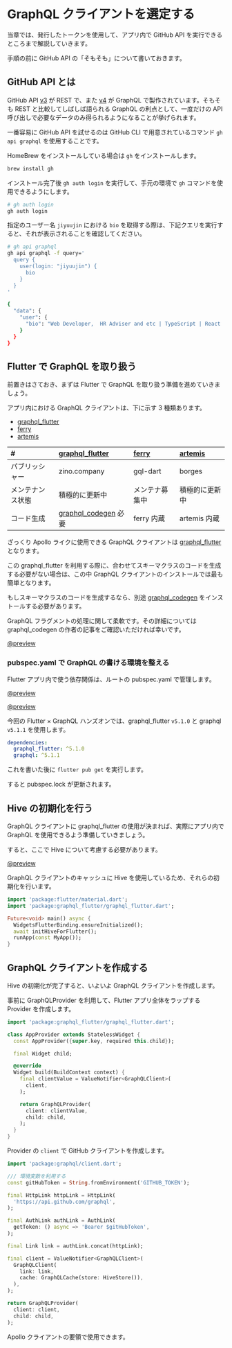 # GraphQL クライアントを選定する

当章では、発行したトークンを使用して、アプリ内で GitHub API を実行できるところまで解説していきます。

手順の前に GitHub API の「そもそも」について書いておきます。

## GitHub API とは

GitHub API [v3](https://docs.github.com/ja/rest) が REST で、また [v4](https://docs.github.com/ja/graphql) が GraphQL で製作されています。そもそも REST と比較してしばしば語られる GraphQL の利点として、一度だけの API 呼び出しで必要なデータのみ得られるようになることが挙げられます。

一番容易に GitHub API を試せるのは GitHub CLI で用意されているコマンド `gh api graphql` を使用することです。

HomeBrew をインストールしている場合は `gh` をインストールします。

```bash
brew install gh
```

インストール完了後 `gh auth login` を実行して、手元の環境で `gh` コマンドを使用できるようにします。

```bash
# gh auth login
gh auth login
```

指定のユーザー名 `jiyuujin` における `bio` を取得する際は、下記クエリを実行すると、それが表示されることを確認してください。

```bash
# gh api graphql
gh api graphql -f query='
  query {
    user(login: "jiyuujin") {
      bio
    }
  }
'

{
  "data": {
    "user": {
      "bio": "Web Developer,  HR Adviser and etc | TypeScript | React | NodeJS | Flutter | AWS"
    }
  }
}
```

## Flutter で GraphQL を取り扱う

前置きはさておき、まずは Flutter で GraphQL を取り扱う準備を進めていきましょう。

アプリ内における GraphQL クライアントは、下に示す 3 種類あります。

- [graphql_flutter](https://pub.dev/packages/graphql_flutter)
- [ferry](https://pub.dev/packages/ferry)
- [artemis](https://pub.dev/packages/artemis)

|#|[graphql_flutter](https://pub.dev/packages/graphql_flutter/install)|[ferry](https://pub.dev/packages/ferry/install)|[artemis](https://pub.dev/packages/artemis/install)|
|:---|:---|:---|:---|
|パブリッシャー|zino.company|gql-dart|borges|
|メンテナンス状態|積極的に更新中|メンテナ募集中|積極的に更新中|
|コード生成|[graphql_codegen](https://pub.dev/packages/graphql_codegen/install) 必要|ferry 内蔵|artemis 内蔵|

ざっくり Apollo ライクに使用できる GraphQL クライアントは [graphql_flutter](https://pub.dev/packages/graphql_flutter/install) となります。

この graphql_flutter を利用する際に、合わせてスキーマクラスのコードを生成する必要がない場合は、この中 GraphQL クライアントのインストールでは最も簡単となります。

もしスキーマクラスのコードを生成するなら、別途 [graphql_codegen](https://pub.dev/packages/graphql_codegen/install) をインストールする必要があります。

GraphQL フラグメントの処理に関して柔軟です。その詳細については graphql_codegen の作者の記事をご確認いただければ幸いです。

[@preview](https://budde377.medium.com/structure-your-flutter-graphql-apps-717ab9e46a5d)

### pubspec.yaml で GraphQL の書ける環境を整える

Flutter アプリ内で使う依存関係は、ルートの pubspec.yaml で管理します。

[@preview](https://pub.dev/packages/graphql_flutter)

[@preview](https://pub.dev/packages/graphql)

今回の Flutter × GraphQL ハンズオンでは、graphql_flutter `v5.1.0` と graphql `v5.1.1` を使用します。

```yaml [pubspec.yaml]
dependencies:
  graphql_flutter: ^5.1.0
  graphql: ^5.1.1
```

これを書いた後に `flutter pub get` を実行します。

すると pubspec.lock が更新されます。

## Hive の初期化を行う

GraphQL クライアントに graphql_flutter の使用が決まれば、実際にアプリ内で GraphQL を使用できるよう準備していきましょう。

すると、ここで Hive について考慮する必要があります。

[@preview](https://docs.hivedb.dev/)

GraphQL クライアントのキャッシュに Hive を使用しているため、それらの初期化を行います。

```dart [lib/main.dart]
import 'package:flutter/material.dart';
import 'package:graphql_flutter/graphql_flutter.dart';

Future<void> main() async {
  WidgetsFlutterBinding.ensureInitialized();
  await initHiveForFlutter();
  runApp(const MyApp());
}
```

## GraphQL クライアントを作成する

Hive の初期化が完了すると、いよいよ GraphQL クライアントを作成します。

事前に GraphQLProvider を利用して、Flutter アプリ全体をラップする Provider を作成します。

```dart [lib/provider/app_provider.dart]
import 'package:graphql_flutter/graphql_flutter.dart';

class AppProvider extends StatelessWidget {
  const AppProvider({super.key, required this.child});

  final Widget child;

  @override
  Widget build(BuildContext context) {
    final clientValue = ValueNotifier<GraphQLClient>(
      client,
    );

    return GraphQLProvider(
      client: clientValue,
      child: child,
    );
  }
}
```

Provider の `client` で GitHub クライアントを作成します。

```dart [lib/plugins/graphql_client.dart]
import 'package:graphql/client.dart';

/// 環境変数を利用する
const gitHubToken = String.fromEnvironment('GITHUB_TOKEN');

final HttpLink httpLink = HttpLink(
  'https://api.github.com/graphql',
);

final AuthLink authLink = AuthLink(
  getToken: () async => 'Bearer $gitHubToken',
);

final Link link = authLink.concat(httpLink);

final client = ValueNotifier<GraphQLClient>(
  GraphQLClient(
    link: link,
    cache: GraphQLCache(store: HiveStore()),
  ),
);

return GraphQLProvider(
  client: client,
  child: child,
);
```

Apollo クライアントの要領で使用できます。
